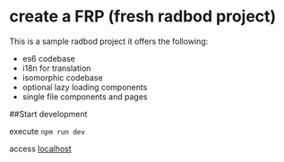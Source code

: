 # create a FRP (fresh radbod project)

This is a sample radbod project it offers the following:

* es6 codebase
* i18n for translation
* isomorphic codebase 
* optional lazy loading components
* single file components and pages

##Start development

execute `npm run dev`

access [localhost](http://localhost:8081)
